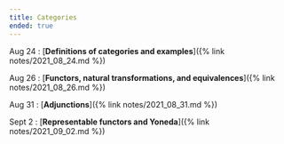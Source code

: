 ```yaml
---
title: Categories
ended: true 
---
```


Aug 24 
: [**Definitions of categories and examples**]({% link notes/2021_08_24.md %})

Aug 26 
: [**Functors, natural transformations, and equivalences**]({% link notes/2021_08_26.md %})

Aug 31
: [**Adjunctions**]({% link notes/2021_08_31.md %})

Sept 2
: [**Representable functors and Yoneda**]({% link notes/2021_09_02.md %})